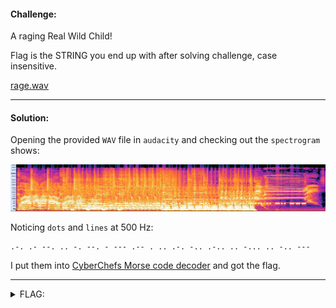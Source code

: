 #### Challenge:

A raging Real Wild Child!

Flag is the STRING you end up with after solving challenge, case insensitive.

[rage.wav](./rage.wav ":ignore")

---

#### Solution:

Opening the provided `WAV` file in `audacity` and checking out the `spectrogram` shows:

![spectrogram.png](./spectrogram.png)

Noticing `dots` and `lines` at 500 Hz:

```text
.-. .- --. .. -. --. - --- .-- . .. .-. -.. .-.. .. -... .. -.. ---
```

 I put them into [CyberChefs Morse code decoder](https://gchq.github.io/CyberChef/#recipe=From_Morse_Code('Space','Line%20feed')&input=Li0uIC4tIC0tLiAuLiAtLiAtLS4gLSAtLS0gLi0tIC4gLi4gLi0uIC0uLiAuLS4uIC4uIC0uLi4gLi4gLS4uIC0tLQ) and got the flag.

---

<details><summary>FLAG:</summary>

```
RAGINGTOWEIRDLIBIDO
```

</details>
<br/>
